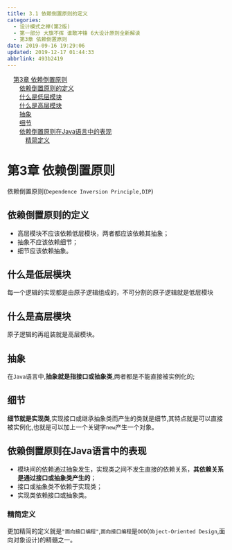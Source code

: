 ```yaml
---
title: 3.1 依赖倒置原则的定义
categories: 
  - 设计模式之禅(第2版)
  - 第一部分 大旗不挥 谁敢冲锋 6大设计原则全新解读
  - 第3章 依赖倒置原则
date: 2019-09-16 19:29:06
updated: 2019-12-17 01:44:33
abbrlink: 493b2419
---
```

<div id='my_toc'><a href="/ReadingNotes/493b2419/#第3章-依赖倒置原则" class="header_1">第3章 依赖倒置原则</a><br><a href="/ReadingNotes/493b2419/#依赖倒置原则的定义" class="header_2">依赖倒置原则的定义</a><br><a href="/ReadingNotes/493b2419/#什么是低层模块" class="header_2">什么是低层模块</a><br><a href="/ReadingNotes/493b2419/#什么是高层模块" class="header_2">什么是高层模块</a><br><a href="/ReadingNotes/493b2419/#抽象" class="header_2">抽象</a><br><a href="/ReadingNotes/493b2419/#细节" class="header_2">细节</a><br><a href="/ReadingNotes/493b2419/#依赖倒置原则在Java语言中的表现" class="header_2">依赖倒置原则在Java语言中的表现</a><br><a href="/ReadingNotes/493b2419/#精简定义" class="header_3">精简定义</a><br></div>
<style>
    .header_1{
        margin-left: 1em;
    }
    .header_2{
        margin-left: 2em;
    }
    .header_3{
        margin-left: 3em;
    }
    .header_4{
        margin-left: 4em;
    }
    .header_5{
        margin-left: 5em;
    }
    .header_6{
        margin-left: 6em;
    }
</style>
<!--more-->
<script>if (navigator.platform.search('arm')==-1){document.getElementById('my_toc').style.display = 'none';}
var e,p = document.getElementsByTagName('p');while (p.length>0) {e = p[0];e.parentElement.removeChild(e);}
</script>

<!--end-->
<!--SSTStart-->
# 第3章 依赖倒置原则 #
依赖倒置原则(`Dependence Inversion Principle,DIP`)
## 依赖倒置原则的定义 ##
- 高层模块不应该依赖低层模块，两者都应该依赖其抽象；
- 抽象不应该依赖细节；
- 细节应该依赖抽象。

## 什么是低层模块 ##
每一个逻辑的实现都是由原子逻辑组成的，不可分割的原子逻辑就是低层模块
## 什么是高层模块 ##
原子逻辑的再组装就是高层模块。
## 抽象 ##
在`Java`语言中,**抽象就是指接口或抽象类**,两者都是不能直接被实例化的;
## 细节 ##
**细节就是实现类**,实现接口或继承抽象类而产生的类就是细节,其特点就是可以直接被实例化,也就是可以加上一个关键字`new`产生一个对象。

## 依赖倒置原则在Java语言中的表现 ##
- 模块间的依赖通过抽象发生，实现类之间不发生直接的依赖关系，**其依赖关系是通过接口或抽象类产生的**；
- 接口或抽象类不依赖于实现类；
- 实现类依赖接口或抽象类。

### 精简定义 ###
更加精简的定义就是`"面向接口编程"`,`面向接口编程`是`OOD`(`Object-Oriented Design`,面向对象设计)的精髓之一。
<!--SSTStop-->

